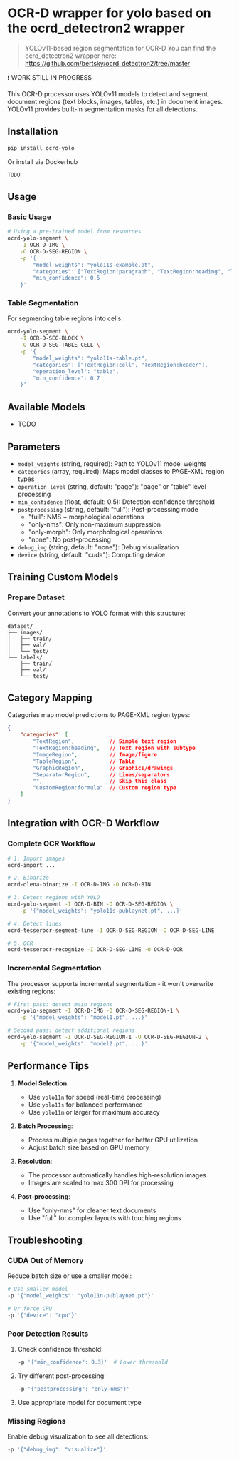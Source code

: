 # OCR-D wrapper for yolo based on the ocrd_detectron2 wrapper

> YOLOv11-based region segmentation for OCR-D
> You can find the ocrd_detectron2 wrapper here: https://github.com/bertsky/ocrd_detectron2/tree/master

❗ WORK STILL IN PROGRESS

This OCR-D processor uses YOLOv11 models to detect and segment document regions (text blocks, images, tables, etc.) in document images. YOLOv11 provides built-in segmentation masks for all detections.

## Installation

```bash
pip install ocrd-yolo
```

Or install via Dockerhub

```commandline
TODO
```

## Usage

### Basic Usage

```bash
# Using a pre-trained model from resources
ocrd-yolo-segment \
    -I OCR-D-IMG \
    -O OCR-D-SEG-REGION \
    -p '{
        "model_weights": "yolo11s-example.pt",
        "categories": ["TextRegion:paragraph", "TextRegion:heading", "TextRegion:floating", "TableRegion", "ImageRegion"],
        "min_confidence": 0.5
    }'
```

### Table Segmentation

For segmenting table regions into cells:

```bash
ocrd-yolo-segment \
    -I OCR-D-SEG-BLOCK \
    -O OCR-D-SEG-TABLE-CELL \
    -p '{
        "model_weights": "yolo11s-table.pt",
        "categories": ["TextRegion:cell", "TextRegion:header"],
        "operation_level": "table",
        "min_confidence": 0.7
    }'
```

## Available Models

- TODO

## Parameters

- `model_weights` (string, required): Path to YOLOv11 model weights
- `categories` (array, required): Maps model classes to PAGE-XML region types
- `operation_level` (string, default: "page"): "page" or "table" level processing
- `min_confidence` (float, default: 0.5): Detection confidence threshold
- `postprocessing` (string, default: "full"): Post-processing mode
  - "full": NMS + morphological operations
  - "only-nms": Only non-maximum suppression
  - "only-morph": Only morphological operations
  - "none": No post-processing
- `debug_img` (string, default: "none"): Debug visualization
- `device` (string, default: "cuda"): Computing device

## Training Custom Models

### Prepare Dataset

Convert your annotations to YOLO format with this structure:

```
dataset/
├── images/
│   ├── train/
│   ├── val/
│   └── test/
└── labels/
    ├── train/
    ├── val/
    └── test/
```

## Category Mapping

Categories map model predictions to PAGE-XML region types:

```json
{
    "categories": [
        "TextRegion",           // Simple text region
        "TextRegion:heading",   // Text region with subtype
        "ImageRegion",          // Image/figure
        "TableRegion",          // Table
        "GraphicRegion",        // Graphics/drawings
        "SeparatorRegion",      // Lines/separators
        "",                     // Skip this class
        "CustomRegion:formula"  // Custom region type
    ]
}
```

## Integration with OCR-D Workflow

### Complete OCR Workflow

```bash
# 1. Import images
ocrd-import ...

# 2. Binarize
ocrd-olena-binarize -I OCR-D-IMG -O OCR-D-BIN

# 3. Detect regions with YOLO
ocrd-yolo-segment -I OCR-D-BIN -O OCR-D-SEG-REGION \
    -p '{"model_weights": "yolo11s-publaynet.pt", ...}'

# 4. Detect lines
ocrd-tesserocr-segment-line -I OCR-D-SEG-REGION -O OCR-D-SEG-LINE

# 5. OCR
ocrd-tesserocr-recognize -I OCR-D-SEG-LINE -O OCR-D-OCR
```

### Incremental Segmentation

The processor supports incremental segmentation - it won't overwrite existing regions:

```bash
# First pass: detect main regions
ocrd-yolo-segment -I OCR-D-IMG -O OCR-D-SEG-REGION-1 \
    -p '{"model_weights": "model1.pt", ...}'

# Second pass: detect additional regions
ocrd-yolo-segment -I OCR-D-SEG-REGION-1 -O OCR-D-SEG-REGION-2 \
    -p '{"model_weights": "model2.pt", ...}'
```

## Performance Tips

1. **Model Selection**:
   - Use `yolo11n` for speed (real-time processing)
   - Use `yolo11s` for balanced performance
   - Use `yolo11m` or larger for maximum accuracy

2. **Batch Processing**:
   - Process multiple pages together for better GPU utilization
   - Adjust batch size based on GPU memory

3. **Resolution**:
   - The processor automatically handles high-resolution images
   - Images are scaled to max 300 DPI for processing

4. **Post-processing**:
   - Use "only-nms" for cleaner text documents
   - Use "full" for complex layouts with touching regions

## Troubleshooting

### CUDA Out of Memory

Reduce batch size or use a smaller model:

```bash
# Use smaller model
-p '{"model_weights": "yolo11n-publaynet.pt"}'

# Or force CPU
-p '{"device": "cpu"}'
```

### Poor Detection Results

1. Check confidence threshold:
   ```bash
   -p '{"min_confidence": 0.3}'  # Lower threshold
   ```

2. Try different post-processing:
   ```bash
   -p '{"postprocessing": "only-nms"}'
   ```

3. Use appropriate model for document type

### Missing Regions

Enable debug visualization to see all detections:

```bash
-p '{"debug_img": "visualize"}'
```